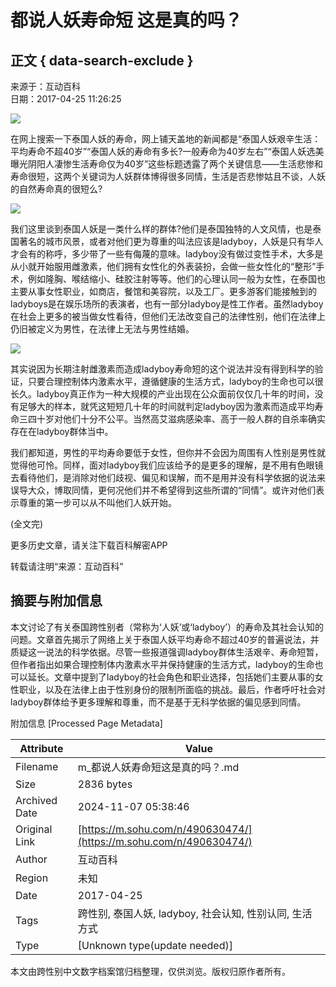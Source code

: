 # 都说人妖寿命短 这是真的吗？

## 正文 { data-search-exclude }


来源于：互动百科  
日期：2017-04-25 11:26:25  

![](https://img.mp.itc.cn/upload/20170425/d8846dd8d3e5452692d95925d698ce1f)

在网上搜索一下泰国人妖的寿命，网上铺天盖地的新闻都是“泰国人妖艰辛生活：平均寿命不超40岁”“泰国人妖的寿命有多长?一般寿命为40岁左右”“泰国人妖选美曝光阴阳人凄惨生活寿命仅为40岁”这些标题透露了两个关键信息——生活悲惨和寿命很短，这两个关键词为人妖群体博得很多同情，生活是否悲惨姑且不谈，人妖的自然寿命真的很短么?

![](https://img.mp.itc.cn/upload/20170425/5ee5ee095e7d429ca096267b6aa2ae4a)

我们这里谈到泰国人妖是一类什么样的群体?他们是泰国独特的人文风情，也是泰国著名的城市风景，或者对他们更为尊重的叫法应该是ladyboy，人妖是只有华人才会有的称呼，多少带了一些有侮蔑的意味。ladyboy没有做过变性手术，大多是从小就开始服用雌激素，他们拥有女性化的外表装扮，会做一些女性化的“整形”手术，例如隆胸、喉结缩小、硅胶注射等等。他们的心理认同一般为女性，在泰国也主要从事女性职业，如商店，餐馆和美容院，以及工厂。更多游客们能接触到的ladyboys是在娱乐场所的表演者，也有一部分ladyboy是性工作者。虽然ladyboy在社会上更多的被当做女性看待，但他们无法改变自己的法律性别，他们在法律上仍旧被定义为男性，在法律上无法与男性结婚。

![](https://img.mp.itc.cn/upload/20170425/efdbea8e6df74fbe8ac31290a4d0c96f)

其实说因为长期注射雌激素而造成ladyboy寿命短的这个说法并没有得到科学的验证，只要合理控制体内激素水平，遵循健康的生活方式，ladyboy的生命也可以很长久。ladyboy真正作为一种大规模的产业出现在公众面前仅仅几十年的时间，没有足够大的样本，就凭这短短几十年的时间就判定ladyboy因为激素而造成平均寿命三四十岁对他们十分不公平。当然高艾滋病感染率、高于一般人群的自杀率确实存在在ladyboy群体当中。

我们都知道，男性的平均寿命要低于女性，但你并不会因为周围有人性别是男性就觉得他可怜。同样，面对ladyboy我们应该给予的是更多的理解，是不用有色眼镜去看待他们，是消除对他们歧视、偏见和误解，而不是用并没有科学依据的说法来误导大众，博取同情，更何况他们并不希望得到这些所谓的“同情”。或许对他们表示尊重的第一步可以从不叫他们人妖开始。

(全文完)

更多历史文章，请关注下载百科解密APP

转载请注明“来源：互动百科”

## 摘要与附加信息

<!-- tcd_abstract -->
本文讨论了有关泰国跨性别者（常称为‘人妖’或‘ladyboy’）的寿命及其社会认知的问题。文章首先揭示了网络上关于泰国人妖平均寿命不超过40岁的普遍说法，并质疑这一说法的科学依据。尽管一些报道强调ladyboy群体生活艰辛、寿命短暂，但作者指出如果合理控制体内激素水平并保持健康的生活方式，ladyboy的生命也可以延长。文章中提到了ladyboy的社会角色和职业选择，包括她们主要从事的女性职业，以及在法律上由于性别身份的限制所面临的挑战。最后，作者呼吁社会对ladyboy群体给予更多理解和尊重，而不是基于无科学依据的偏见感到同情。
<!-- tcd_abstract_end -->

附加信息 [Processed Page Metadata]

| Attribute       | Value                                  |
|-----------------|----------------------------------------|
| Filename        | m_都说人妖寿命短这是真的吗？.md                             |
| Size            | 2836 bytes                           |
| Archived Date   | 2024-11-07 05:38:46                             |
| Original Link   | [https://m.sohu.com/n/490630474/](https://m.sohu.com/n/490630474/)                       |
| Author          | 互动百科                               |
| Region          | 未知                               |
| Date            | 2017-04-25                                 |
| Tags            | 跨性别, 泰国人妖, ladyboy, 社会认知, 性别认同, 生活方式                                 |
| Type            | [Unknown type(update needed)]                                 |
<!-- tcd_table_end -->

本文由跨性别中文数字档案馆归档整理，仅供浏览。版权归原作者所有。
